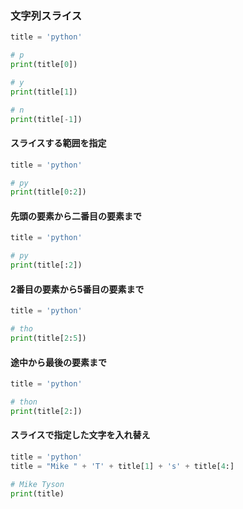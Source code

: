 ### 文字列スライス
```python
title = 'python'

# p
print(title[0])

# y
print(title[1])

# n
print(title[-1])
```

#### スライスする範囲を指定
```python
title = 'python'

# py
print(title[0:2])
```

#### 先頭の要素から二番目の要素まで
```python
title = 'python'

# py
print(title[:2])
```

#### 2番目の要素から5番目の要素まで
```python
title = 'python'

# tho
print(title[2:5])
```

#### 途中から最後の要素まで
```python
title = 'python'

# thon
print(title[2:])
```

#### スライスで指定した文字を入れ替え
```python
title = 'python'
title = "Mike " + 'T' + title[1] + 's' + title[4:]

# Mike Tyson
print(title)
```